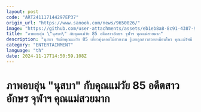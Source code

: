 ```yaml
---
layout: post
code: "ART241117144297EP37"
origin_url: "https://www.sanook.com/news/9650026/"
image: "https://github.com/user-attachments/assets/eb1eb8a8-8c91-4387-94f1-54611bd9a7ae"
title: "ภาพอบอุ่น \"นุสบา\" กับคุณแม่วัย 85 อดีตสาวอักษร จุฬาฯ คุณแม่สวยมาก"
description: "นุสบา จับมือคุณแม่วัย 85 เที่ยวทุ่งดอกไม้สวยงาม รู้เลยลูกสาวสวยเหมือนใคร คุณแม่รัศมี ยังเป๊ะมาก"
category: "ENTERTAINMENT"
language: "th"
date: 2024-11-17T14:50:59.108Z
---
```


# ภาพอบอุ่น "นุสบา" กับคุณแม่วัย 85 อดีตสาวอักษร จุฬาฯ คุณแม่สวยมาก